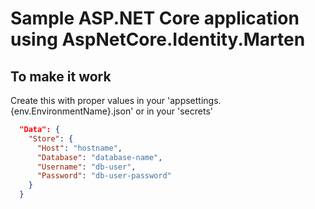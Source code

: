 ﻿# Sample ASP.NET Core application using AspNetCore.Identity.Marten

## To make it work
Create this with proper values in your 'appsettings.{env.EnvironmentName}.json' or in your 'secrets'
```json
  "Data": {
    "Store": {
      "Host": "hostname",
      "Database": "database-name",
      "Username": "db-user",
      "Password": "db-user-password"
    }
  }
```
